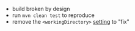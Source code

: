 - build broken by design
- run `mvn clean test` to reproduce
- remove the `<workingDirectory>` [setting](https://maven.apache.org/surefire/maven-surefire-plugin/examples/fork-options-and-parallel-execution.html#forked-test-execution) to "fix"